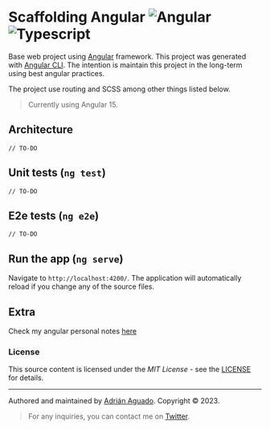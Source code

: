 # Scaffolding Angular ![Angular](https://img.shields.io/badge/-angular-red) ![Typescript](https://img.shields.io/badge/-Typescript-blue)


Base web project using [Angular](https://angular.io/) framework. This project was generated with [Angular CLI](https://github.com/angular/angular-cli). The intention is maintain this project in the long-term using best angular practices. 

The project use routing and SCSS among other things listed below.

> Currently using Angular 15.

## Architecture
`// TO-DO`
## Unit tests (`ng test`)
`// TO-DO`
## E2e tests (`ng e2e`)
`// TO-DO`
## Run the app  (`ng serve`)
Navigate to `http://localhost:4200/`. The application will automatically reload if you change any of the source files.

## Extra
Check my angular personal notes [here](./AngularNotes.md) 

### License

This source content is licensed under the _MIT License_ - see the [LICENSE](LICENSE.md) for details.

---
Authored and maintained by [Adrián Aguado](https://github.com/aguadotzn). Copyright © 2023.

> For any inquiries, you can contact me on [Twitter](https://twitter.com/aguadotzn).
